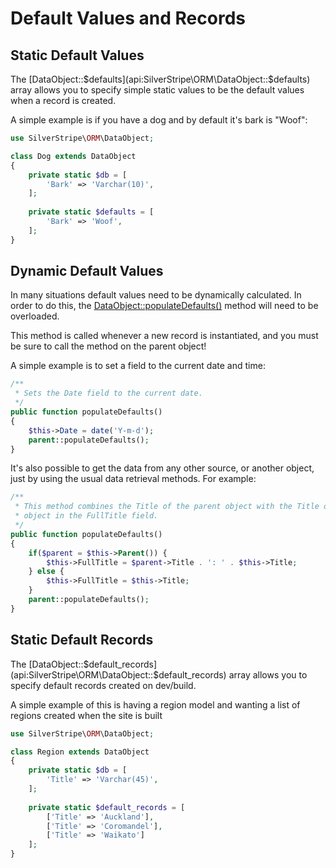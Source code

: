 # Default Values and Records

## Static Default Values
The [DataObject::$defaults](api:SilverStripe\ORM\DataObject::$defaults) array allows you to specify simple static values to be the default values when a record is created.

A simple example is if you have a dog and by default it's bark is "Woof":
```php
use SilverStripe\ORM\DataObject;

class Dog extends DataObject 
{
    private static $db = [
        'Bark' => 'Varchar(10)',
    ];
    
    private static $defaults = [
        'Bark' => 'Woof',
    ];
}
```

## Dynamic Default Values

In many situations default values need to be dynamically calculated. In order to do this, the
[DataObject::populateDefaults()](api:SilverStripe\ORM\DataObject::populateDefaults()) method will need to be overloaded.

This method is called whenever a new record is instantiated, and you must be sure to call the method on the parent
object!

A simple example is to set a field to the current date and time:

```php
/**
 * Sets the Date field to the current date.
 */
public function populateDefaults() 
{
    $this->Date = date('Y-m-d');
    parent::populateDefaults();
}
```

It's also possible to get the data from any other source, or another object, just by using the usual data retrieval
methods. For example:

```php
/**
 * This method combines the Title of the parent object with the Title of this
 * object in the FullTitle field.
 */
public function populateDefaults() 
{
    if($parent = $this->Parent()) {
        $this->FullTitle = $parent->Title . ': ' . $this->Title;
    } else {
        $this->FullTitle = $this->Title;
    }
    parent::populateDefaults();
}
```

## Static Default Records
The [DataObject::$default_records](api:SilverStripe\ORM\DataObject::$default_records) array allows you to specify default records created on dev/build.

A simple example of this is having a region model and wanting a list of regions created when the site is built
```php
use SilverStripe\ORM\DataObject;

class Region extends DataObject 
{
    private static $db = [
        'Title' => 'Varchar(45)',
    ];
    
    private static $default_records = [
        ['Title' => 'Auckland'],
        ['Title' => 'Coromandel'],
        ['Title' => 'Waikato']
    ];
}
```
